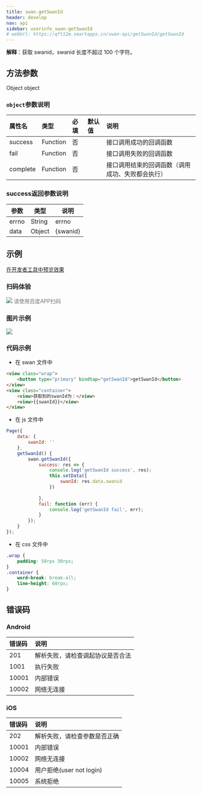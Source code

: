 ```yaml
---
title: swan.getSwanId
header: develop
nav: api
sidebar: userinfo_swan-getSwanId
# webUrl: https://qft12m.smartapps.cn/swan-api/getSwanId/getSwanId
---
```


 
**解释**：获取 swanid，swanid 长度不超过 100 个字符。

## 方法参数 

Object object

### `object`参数说明 

|属性名 |类型  |必填 | 默认值 |说明|
|:---- |:---- |:---- |:----|:----|
|success |Function  |  否 | |  接口调用成功的回调函数|
|fail  |  Function |   否 | |  接口调用失败的回调函数|
|complete |   Function |   否  | | 接口调用结束的回调函数（调用成功、失败都会执行）|

###  success返回参数说明  

|参数  |类型|说明 |
|---- | ---- |---- |
|errno  | String  |errno|
|data  | Object  |{swanid}|

<!--  data 返回参数说明 

|参数  |类型|说明 |
|---- | ---- |---- |
|swanid|string|由 cuid 生成|
|swanid_signature|string|对 swanid 进行校验| -->
<!-- |swanid_old|string
|swanid_old_signature |string        -->
## 示例

<a href="swanide://fragment/c1dd6988ce7a3e6d91cede5362701c931574144622515" title="在开发者工具中预览效果" target="_self">在开发者工具中预览效果</a>

### 扫码体验

<div class='scan-code-container'>
    <img src="https://b.bdstatic.com/miniapp/assets/images/doc_demo/pages_getSwanId.png" class="demo-qrcode-image" />
    <font color=#777 12px>请使用百度APP扫码</font>
</div>

###  图片示例  
<div class="m-doc-custom-examples">
    <div class="m-doc-custom-examples-correct">
        <img src="https://b.bdstatic.com/miniapp/images/getSwanId.gif">
    </div>
    <div class="m-doc-custom-examples-correct">
        <img src=" ">
    </div>
    <div class="m-doc-custom-examples-correct">
        <img src=" ">
    </div>     
</div>
 
###  代码示例 


* 在 swan 文件中

```html
<view class="wrap">
    <button type="primary" bindtap="getSwanId">getSwanId</button>
</view>
<view class="container">
    <view>获取到的swanId为：</view>
    <view>{{swanId}}</view>
</view>
```

* 在 js 文件中

```js
Page({
    data: {
        swanId: ''
    },
    getSwanId() {
        swan.getSwanId({
            success: res => {
                console.log('getSwanId success', res);
                this.setData({
                    swanId: res.data.swanid
                })
                
            },
            fail: function (err) {
                console.log('getSwanId fail', err);
            }
        });
    }
});
```
* 在 css 文件中

```css
.wrap {
    padding: 50rpx 30rpx;
}
.container {
    word-break: break-all;
    line-height: 60rpx;
}
```
 

##  错误码
###  Android

|错误码|说明|
|:--|:--|
|201|解析失败，请检查调起协议是否合法|
|1001|执行失败|
|10001|内部错误|
|10002|网络无连接|

###  iOS

|错误码|说明|
|:--|:--|
|202|解析失败，请检查参数是否正确      |
|10001|内部错误    |
|10002|网络无连接|
|10004|用户拒绝(user not login)|
|10005|系统拒绝|


